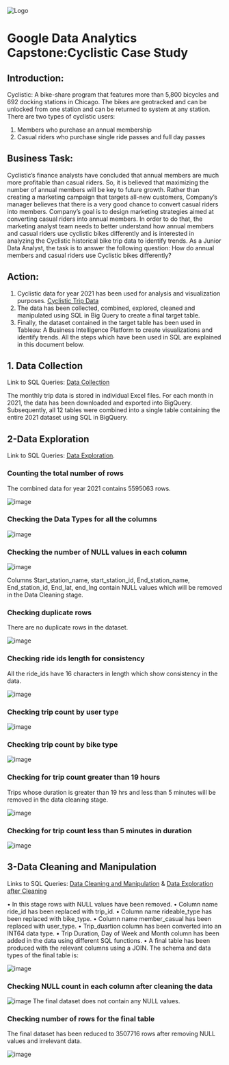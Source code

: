 
![Logo](https://github.com/user-attachments/assets/3dece03a-fce2-453e-9e9b-d143caadc0b0)




# Google Data Analytics Capstone:Cyclistic Case Study 

## Introduction:
Cyclistic: A bike-share program that features more than 5,800 bicycles and 692 docking stations in Chicago.
The bikes are geotracked and can be unlocked from one station and can be returned to system at any station.
There are two types of cyclistic users: 
1.	Members who purchase an annual membership
2.	Casual riders who purchase single ride passes and full day passes

## Business Task:
Cyclistic’s finance analysts have concluded that annual members are much more profitable than casual riders. So, it is believed that maximizing the number of annual members will be key to future growth. Rather than creating a marketing campaign that targets all-new customers, Company’s manager believes that there is a very good chance to convert casual riders into members.
Company’s goal is to design marketing strategies aimed at converting casual riders into annual members. In order to do that, the marketing analyst team needs to better understand how annual members and casual riders use cyclistic bikes differently and is interested in analyzing the Cyclistic historical bike trip data to identify trends.
As a Junior Data Analyst, the task is to answer the following question:
How do annual members and casual riders use Cyclistic bikes differently?

## Action:
1.	Cyclistic data for year 2021 has been used for analysis and visualization purposes. [Cyclistic Trip Data](https://divvy-tripdata.s3.amazonaws.com/index.html)
2.	The data has been collected, combined, explored, cleaned and manipulated using SQL in Big Query to create a final target table.
3.	Finally, the dataset contained in the target table has been used in Tableau: A Business Intelligence Platform to create visualizations and identify trends.
All the steps which have been used in SQL are explained in this document below.

## 1.	Data Collection
Link to SQL Queries: [Data Collection](https://github.com/danishnawaz-BI/Google-Data-Analytics-Cyclistic-Case-Study/blob/1272e893e25114353b57f69a8172fe8311208d11/1-Data%20Collection.sql)

The monthly trip data is stored in individual Excel files. For each month in 2021, the data has been downloaded and exported into BigQuery. Subsequently, all 12 tables were combined into a single table containing the entire 2021 dataset using SQL in BigQuery.

## 2-Data Exploration 
Link to SQL Queries: [Data Exploration](https://github.com/danishnawaz-BI/Google-Data-Analytics-Cyclistic-Case-Study/blob/1272e893e25114353b57f69a8172fe8311208d11/2-Data%20Exploration.sql).

### Counting the total number of rows

The combined data for year 2021 contains 5595063 rows.

![image](https://github.com/user-attachments/assets/a72e8bb9-969f-4a21-91e4-e017a1765433)

 
### Checking the Data Types for all the columns

![image](https://github.com/user-attachments/assets/ff18c80d-2c41-4593-8a11-69db3baf7fd7)

### Checking the number of NULL values in each column

![image](https://github.com/user-attachments/assets/346070e5-1516-445d-81af-ba278fa92e7b)

Columns Start_station_name, start_station_id, End_station_name, End_station_id, End_lat, end_lng contain NULL values which will be removed in the Data Cleaning stage.

### Checking duplicate rows
There are no duplicate rows in the dataset.

![image](https://github.com/user-attachments/assets/f53b4f70-f5b3-4b12-9d75-40f511039ff6)

### Checking ride ids length for consistency 
All the ride_ids have 16 characters in length which show consistency in the data.

![image](https://github.com/user-attachments/assets/e11dcb2b-6d1f-44d3-811e-5f663812d530)

### Checking trip count by user type

![image](https://github.com/user-attachments/assets/8e8a4095-3129-440f-adde-ab200eeec4bc)

 ### Checking trip count by bike type
 
 ![image](https://github.com/user-attachments/assets/60932337-07e3-40e5-8bab-4528f0958b70)

### Checking for trip count greater than 19 hours
Trips whose duration is greater than 19 hrs and less than 5 minutes will be removed in the data cleaning stage.

![image](https://github.com/user-attachments/assets/16243c42-f5a5-4034-b60e-8e7159422a60)

### Checking for trip count less than 5 minutes in duration

![image](https://github.com/user-attachments/assets/ab311e2b-5762-42be-a258-3eae7373fee3)


## 3-Data Cleaning and Manipulation 
Links to SQL Queries: [Data Cleaning and Manipulation](https://github.com/danishnawaz-BI/Google-Data-Analytics-Cyclistic-Case-Study/blob/1272e893e25114353b57f69a8172fe8311208d11/3-Data%20Cleaning%20%26%20Manipulation.sql) & 
[Data Exploration after Cleaning](https://github.com/danishnawaz-BI/Google-Data-Analytics-Cyclistic-Case-Study/blob/1272e893e25114353b57f69a8172fe8311208d11/4-Data%20Exploration%20after%20cleaning.sql)

•	In this stage rows with NULL values have been removed.
•	Column name ride_id has been replaced with trip_id.
•	Column name rideable_type has been replaced with bike_type.
•	Column name member_casual has been replaced with user_type.
•	Trip_duartion column has been converted into an INT64 data type.
•	Trip Duration, Day of Week and Month column has been added in the data using different SQL functions.
•	A final table has been produced with the relevant columns using a JOIN.
The schema and data types of the final table is:

![image](https://github.com/user-attachments/assets/f5dce7ee-25a8-47fa-97e8-1bb28d74a6c4)

### Checking NULL count in each column after cleaning the data

![image](https://github.com/user-attachments/assets/e15a206d-e804-40d1-873f-f16abd7e981e)
The final dataset does not contain any NULL values.

### Checking number of rows for the final table
The final dataset has been reduced to 3507716 rows after removing NULL values and irrelevant data.

![image](https://github.com/user-attachments/assets/9fc47330-6ce4-4fc1-8937-aa91fe9f385a)

 




